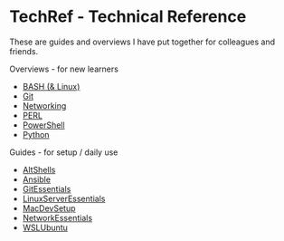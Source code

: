 # TechRef - Technical Reference

These are guides and overviews I have put together for colleagues and friends.

Overviews - for new learners

* [BASH (& Linux)](Overviews/BASH.md)
* [Git](Overviews/Git.md)
* [Networking](Overviews/Networking.md)
* [PERL](Overviews/PERL.md)
* [PowerShell](Overviews/PowerShell.md)
* [Python](Overviews/Python.md)

Guides - for setup / daily use

* [AltShells](Guides/AltShells.md)
* [Ansible](Guides/Ansible.md)
* [GitEssentials](Guides/GitEssentials.mc)
* [LinuxServerEssentials](Guides/LinuxServerEssentials.md)
* [MacDevSetup](Guides/MacDevSetup.md)
* [NetworkEssentials](Guides/NetworkEssentials.md)
* [WSLUbuntu](Guides/WSLUbuntu.md)
